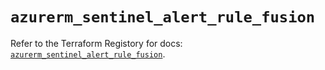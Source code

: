 # `azurerm_sentinel_alert_rule_fusion`

Refer to the Terraform Registory for docs: [`azurerm_sentinel_alert_rule_fusion`](https://www.terraform.io/docs/providers/azurerm/r/sentinel_alert_rule_fusion).
